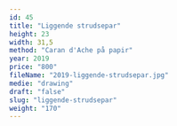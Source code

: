 ```yaml
---
id: 45
title: "Liggende strudsepar"
height: 23
width: 31,5
method: "Caran d'Ache på papir"
year: 2019
price: "800"
fileName: "2019-liggende-strudsepar.jpg"
medie: "drawing"
draft: "false"
slug: "liggende-strudsepar"
weight: "170"
---
```


